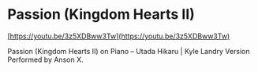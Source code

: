 # Passion (Kingdom Hearts II)

[https://youtu.be/3z5XDBww3Tw](https://youtu.be/3z5XDBww3Tw)

Passion (Kingdom Hearts II) on Piano – Utada Hikaru | Kyle Landry Version
Performed by Anson X.
